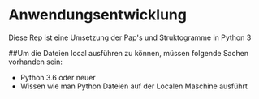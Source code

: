 # Anwendungsentwicklung
Diese Rep ist eine Umsetzung der Pap's und Struktogramme in Python 3

##Um die Dateien local ausführen zu können, müssen folgende Sachen vorhanden sein:
- Python 3.6 oder neuer
- Wissen wie man Python Dateien auf der Localen Maschine ausführt

